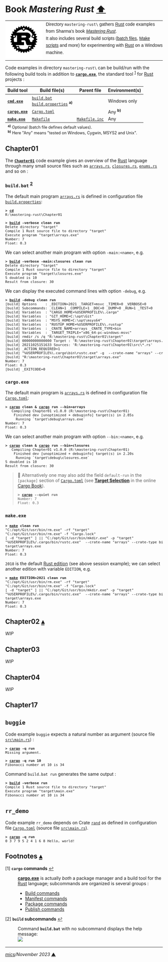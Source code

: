 # <span id="top">Book <i>Mastering Rust</i></span> <span style="size:30%;"><a href="../README.md">⬆</a></span>

<table style="font-family:Helvetica,Arial;line-height:1.6;">
  <tr>
  <td style="border:0;padding:0 10px 0 0;min-width:120px;"><a href="https://www.rust-lang.org/" rel="external"><img src="../docs/images/rust-logo-blk.svg" width="120" alt="Rust project"/></a></td>
  <td style="border:0;padding:0;vertical-align:text-top;">Directory <code>mastering-rust\</code> gathers <a href="https://www.rust-lang.org/" rel="external">Rust</a> code examples from Sharma's book <a href="https://www.packtpub.com/product/mastering-rust-second-edition/9781789346572" rel="external"><i>Mastering Rust</i></a>.<br/>
  It also includes several build scripts (<a href="https://en.wikibooks.org/wiki/Windows_Batch_Scripting">batch files</a>, <a href="https://makefiletutorial.com/" rel="external">Make scripts</a> and more) for experimenting with <a href="https://www.rust-lang.org/" rel="external">Rust</a> on a Windows machine.
  </td>
  </tr>
</table>

Code examples in directory `mastering-rust\` can be build/run with the following build tools in addition to [**`cargo.exe`**][cargo_cli], the standard tool <sup id="anchor_01">[1](#footnote_01)</sup> for [Rust] projects :

| Build&nbsp;tool                    | Build&nbsp;file(s)                    |Parent&nbsp;file | Environment(s) |
|-------------------------------|------------------------------------------|----|----|
| [**`cmd.exe`**][cmd_cli] | [`build.bat`](./Chapter01/build.bat)<br/>[`build.properties`](./Chapter01/build.properties) <sup><b>a)</b></sup> | &nbsp; | Windows only |
| [**`cargo.exe`**][cargo_cli]      | [`Cargo.toml`](Chapter01/Cargo.toml) | &nbsp; | Any <sup><b>b)</b></sup> |
| [**`make.exe`**][gmake_cli] | [`Makefile`](Chapter01/Makefile) | [`Makefile.inc`](./Makefile.inc) | Any |
<div style="font-size:90%;margin:-10px 0 10px 8px;">
<sup><b>a)</b></sup> Optional (batch file defines default values).<br/>
<sup><b>b)</b></sup> Here "Any" means "tested on Windows, Cygwin, MSYS2 and Unix".</div>

## <span id="chapter01">Chapter01</span>

The [**`Chapter01`**](Chapter01) code example gives an overview of the [Rust] language through many small source files such as [`arrays.rs`](Chapter01/src/arrays.rs), [`closures.rs`](Chapter01/src/closures.rs), [`enums.rs`](Chapter01/src/enums.rs) and so on :

### <b id="build">`build.bat`</b> <sup id="anchor_02">[2](#footnote_02)</sup>

The default main program [`arrays.rs`](Chapter01/src/arrays.rs) is defined in configuration file [`build.properties`](Chapter01/build.properties):

<pre style="font-size:80%;">
<b>&gt; <a href="https://docs.microsoft.com/en-us/windows-server/administration/windows-commands/cd">cd</a></b>
R:\mastering-rust\Chapter01
&nbsp;
<b>&gt; <a href="Chapter01/build.bat">build</a> -verbose clean run</b>
Delete directory "target"
Compile 1 Rust source file to directory "target"
Execute program "target\arrays.exe"
Number: 7
Float: 0.3
</pre>

We can select another main program with option `-main:<name>`, e.g.

<pre style="font-size:80%;">
<b>&gt; <a href="Chapter01/build.bat">build</a> -verbose -main:closures clean run</b>
Delete directory "target"
Compile 1 Rust source file to directory "target"
Execute program "target\closures.exe"
5 doubled is 10
Result from closure: 30
</pre>

We can display the executed command lines with option `-debug`, e.g.

<pre style="font-size:80%;">
<b>&gt; <a href="Chapter01/build.bat">build</a> -debug clean run</b>
[build] Options    : _EDITION=2021 _TARGET=msvc _TIMER=0 _VERBOSE=0
[build] Subcommands: _CLEAN=1 _COMPILE=1 _DOC=0 _DUMP=0 _RUN=1 _TEST=0
[build] Variables  : "CARGO_HOME=%USERPROFILE%\.cargo"
[build] Variables  : "GIT_HOME=C:\opt\Git"
[build] Variables  : "MSYS_HOME=C:\opt\msys64"
[build] Variables  : "RUSTUP_HOME=%USERPROFILE%\.rustup"
[build] Variables  : _CRATE_NAME=arrays _CRATE_TYPE=bin
[build] Variables  : _TARGET_TRIPLE="x86_64-pc-windows-msvc"
[build] rmdir /s /q "R:\mastering-rust\Chapter01\target"
[build] 00000000000000 Target : 'R:\mastering-rust\Chapter01\target\arrays.exe'
[build] 20211025151633 Sources: 'R:\mastering-rust\Chapter01\src\*.rs'
[build] _ACTION_REQUIRED=1
[build] "%USERPROFILE%\.cargo\bin\rustc.exe" -g  --crate-name "arrays" --crate-type bin --edition 2021 --out-dir "R:\mastering-rust\Chapter01\target" --target "x86_64-pc-windows-msvc"  "R:\mastering-rust\Chapter01\src\arrays.rs"
[build] "R:\mastering-rust\Chapter01\target\arrays.exe"
Number: 7
Float: 0.3
[build] _EXITCODE=0
</pre>

### <b id="cargo">`cargo.exe`</b>

The default main program is [`arrays.rs`](Chapter01/src/arrays.rs) is defined in configuration file [`Cargo.toml`](Chapter01/Cargo.toml):

<pre style="font-size:80%;">
<b>&gt; <a href="https://doc.rust-lang.org/cargo/commands/build-commands.html">cargo</a> clean & <a href="https://doc.rust-lang.org/cargo/commands/build-commands.html">cargo</a> run --bin=arrays</b>
   Compiling Chapter01 v1.0.0 (R:\mastering-rust\Chapter01)
    Finished dev [unoptimized + debuginfo] target(s) in 2.85s
     Running `target\debug\arrays.exe`
Number: 7
Float: 0.3
</pre>

We can select another main program with option `--bin:<name>`, e.g.

<pre style="font-size:80%;">
<b>&gt; <a href="https://doc.rust-lang.org/cargo/commands/build-commands.html">cargo</a> clean & <a href="https://doc.rust-lang.org/cargo/commands/build-commands.html">cargo</a> run --bin=closures</b>
   Compiling Chapter01 v1.0.0 (R:\mastering-rust\Chapter01)
    Finished dev [unoptimized + debuginfo] target(s) in 2.20s
     Running `target\debug\closures.exe`
5 doubled is 10
Result from closure: 30
</pre>

> **:mag_right:** Alternatively one may also add the field `default-run` in the `[package]` section of [`Cargo.toml`](Chapter01/Cargo.toml) (see [**Target Selection**][cargo_run] in the online [Cargo Book][cargo_book]).
> <pre style="font-size:80%;">
> <b>&gt; <a href="https://doc.rust-lang.org/cargo/commands/build-commands.html">cargo</a> --quiet run</b>
> Number: 7
> Float: 0.3
> </pre>

### <b id="make">`make.exe`</b>

<pre style="font-size:80%;">
<b>&gt; <a href="https://www.gnu.org/software/make/manual/html_node/Running.html">make</a> clean run</b>
"C:/opt/Git/usr/bin/rm.exe" -rf "target"
"C:/opt/Git/usr/bin/rm.exe" -f "Cargo.lock"
[ -d "target" ] || "C:/opt/Git/usr/bin/mkdir.exe" -p "target"
"%USERPROFILE%/.cargo/bin/rustc.exe"  --crate-name "arrays" --crate-type bin --edition 2018 --out-dir "target" --target "x86_64-pc-windows-msvc" src/arrays.rs
target\arrays.exe
Number: 7
Float: 0.3
</pre>

`2018` is the default [Rust edition](https://doc.rust-lang.org/edition-guide/editions/) (see above session example); we can select another edition with variable `EDITION`, e.g.

<pre style="font-size:80%;">
<b>&gt; <a href="https://www.gnu.org/software/make/manual/html_node/Running.html">make</a> EDITION=2021 clean run</b>
"C:/opt/Git/usr/bin/rm.exe" -rf "target"
"C:/opt/Git/usr/bin/rm.exe" -f "Cargo.lock"
[ -d "target" ] || "C:/opt/Git/usr/bin/mkdir.exe" -p "target"
"%USERPROFILE%/.cargo/bin/rustc.exe"  --crate-name "arrays" --crate-type bin --edition 2021 --out-dir "target" --target "x86_64-pc-windows-msvc" src/arrays.rs
target\arrays.exe
Number: 7
Float: 0.3
</pre>

## <span id="chapter02">Chapter02</span> [**&#x25B4;**](#top)

<i>WIP</i>

## <span id="chapter03">Chapter03</span>

<i>WIP</i>

## <span id="chapter04">Chapter04</span>

<i>WIP</i>

## <span id="chapter17">Chapter17</span>

## <span id="chapter17_buggie">`buggie`</span>

Code example `buggie` expects a natural number as argument (source file [`src\main.rs`](./Chapter17/buggie/src/main.rs)) :

<pre style="font-size:80%;">
<b>&gt; <a href="https://doc.rust-lang.org/cargo/commands/build-commands.html">cargo</a> -q run</b>
Missing argument.
&nbsp;
<b>&gt; <a href="https://doc.rust-lang.org/cargo/commands/build-commands.html">cargo</a> -q run 10</b>
Fibonacci number at 10 is 34
</pre>

Command `build.bat run` generates the same output :

<pre style="font-size:80%;">
<b>&gt; <a href="./Chapter17/buggie/build.bat">build</a> -verbose run</b>
Compile 1 Rust source file to directory "target"
Execute program "target\main.exe"
Fibonacci number at 10 is 34
</pre>

## <span id="chapter17_rr_demo">`rr_demo`</span>

Code example `rr_demo` depends on Crate [`rand`](https://crates.io/crates/rand) as defined in configuration file [`Cargo.toml`](./Chapter17/rr_demo/Cargo.toml) (source file [`src\main.rs`](./Chapter17/rr_demo/src/main.rs)).

<pre style="font-size:80%;">
<b>&gt; <a href="https://doc.rust-lang.org/cargo/commands/build-commands.html">cargo</a> -q run</b>
0 3 7 9 5 2 4 1 6 8 Hello, world!
</pre>

## <span id="footnotes">Footnotes</span> [**&#x25B4;**](#top)

<span id="footnote_01">[1]</span> **`cargo` commands** [↩](#anchor_01)

<dl><dd>
<a href="https://doc.rust-lang.org/cargo/commands/cargo.html" rel="external"><b></code>cargo.exe</code></b></a> is actually <i>both</i> a package manager and a build tool for the <a href="https://www.rust-lang.org/" rel="external">Rust</a> language; subcommands are organized is several groups :
</dd>
<dd>
<ul>
<li><a href="https://doc.rust-lang.org/cargo/commands/cargo.html#build-commands">Build commands</a></li>
<li><a href="https://doc.rust-lang.org/cargo/commands/cargo.html#manifest-commands">Manifest commands</a></li>
<li><a href="https://doc.rust-lang.org/cargo/commands/cargo.html#package-commands">Package commands</a></li>
<li><a href="https://doc.rust-lang.org/cargo/commands/cargo.html#publishing-commands">Publish commands</a></li>
</ul>
</dd></dl>

<span id="footnote_02">[2]</span> **`build` subcommands** [↩](#anchor_02)

<dl><dd>
Command <code><b>build.bat</b></code> with no subcommand displays the help message:
</dd>
<dd>
<image src="../docs/images/build_help.png" />
</dd></dl>

***

*[mics](https://lampwww.epfl.ch/~michelou/)/November 2023* [**&#9650;**](#top)
<span id="bottom">&nbsp;</span>

<!-- link refs -->

[cargo_book]: https://doc.rust-lang.org/cargo/
[cargo_cli]: https://doc.rust-lang.org/cargo/commands/cargo.html
[cargo_run]: https://doc.rust-lang.org/cargo/commands/cargo-run.html#target-selection
[cmd_cli]: https://learn.microsoft.com/en-us/windows-server/administration/windows-commands/cmd
[gmake_cli]: http://www.glue.umd.edu/lsf-docs/man/gmake.html
[rust]: https://www.rust-lang.org/
[rustc_cli]: https://doc.rust-lang.org/rustc/command-line-arguments.html
